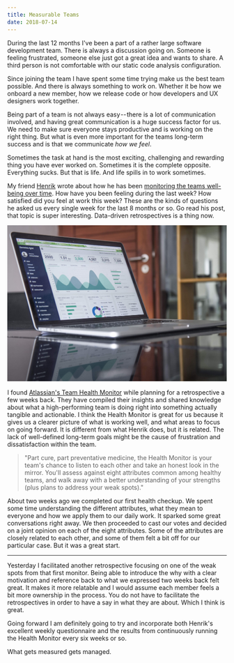 ```yaml
---
title: Measurable Teams
date: 2018-07-14
---
```


During the last 12 months I've been a part of a rather large software
development team. There is always a discussion going on. Someone is feeling
frustrated, someone else just got a great idea and wants to share. A third
person is not comfortable with our static code analysis configuration.

Since joining the team I have spent some time trying make us the best team
possible. And there is always something to work on. Whether it be how we onboard
a new member, how we release code or how developers and UX designers work
together.

Being part of a team is not always easy -- there is a lot of communication
involved, and having great communication is a huge success factor for us. We
need to make sure everyone stays productive and is working on the right thing.
But what is even more important for the teams long-term success and is that we
communicate _how we feel_.

Sometimes the task at hand is the most exciting, challenging and rewarding thing
you have ever worked on. Sometimes it is the complete opposite. Everything
sucks. But that is life. And life spills in to work sometimes.

My friend [Henrik][1] wrote about how he has been [monitoring the teams
well-being over time][2]. How have you been feeling during the last week? How
satisfied did you feel at work this week? These are the kinds of questions he
asked us every single week for the last 8 months or so. Go read his post, that
topic is super interesting. Data-driven retrospectives is a thing now.

<img src="./data.jpg" />

I found [Atlassian's Team Health Monitor][3] while planning for a retrospective
a few weeks back. They have compiled their insights and shared knowledge about
what a high-performing team is doing right into something actually tangible and
actionable. I think the Health Monitor is great for us because it gives us a
clearer picture of what is working well, and what areas to focus on going
forward. It is different from what Henrik does, but it is related. The lack of
well-defined long-term goals might be the cause of frustration and
dissatisfaction within the team.

> "Part cure, part preventative medicine, the Health Monitor is your team's
> chance to listen to each other and take an honest look in the mirror. You'll
> assess against eight attributes common among healthy teams, and walk away with
> a better understanding of your strengths (plus plans to address your
> weak spots)."

About two weeks ago we completed our first health checkup. We spent some time
understanding the different attributes, what they mean to everyone and how we
apply them to our daily work. It sparked some great conversations right away. We
then proceeded to cast our votes and decided on a joint opinion on each of the
eight attributes. Some of the attributes are closely related to each other, and
some of them felt a bit off for our particular case. But it was a great start.

---

Yesterday I facilitated another retrospective focusing on one of the weak spots
from that first monitor. Being able to introduce the why with a clear motivation
and reference back to what we expressed two weeks back felt great. It makes it
more relatable and I would assume each member feels a bit more ownership in the
process. You do not have to facilitate the retrospectives in order to have a say
in what they are about. Which I think is great.

Going forward I am definitely going to try and incorporate both Henrik's
excellent weekly questionnaire and the results from continuously running the
Health Monitor every six weeks or so.

What gets measured gets managed.

[1]: https://medium.com/@H_Stahl
[2]:
  https://uxplanet.org/are-you-monitoring-your-teams-well-being-if-not-you-should-b8aa53a6ce35
[3]: https://www.atlassian.com/team-playbook/health-monitor/project-teams
